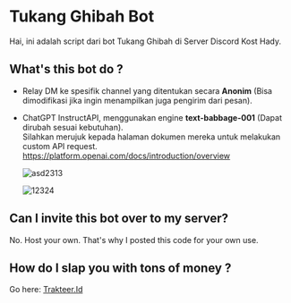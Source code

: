 # Tukang Ghibah Bot
Hai, ini adalah script dari bot Tukang Ghibah di Server Discord Kost Hady.  

## What's this bot do ?
- Relay DM ke spesifik channel yang ditentukan secara **Anonim** (Bisa dimodifikasi jika ingin menampilkan juga pengirim dari pesan).
- ChatGPT InstructAPI, menggunakan engine **text-babbage-001** (Dapat dirubah sesuai kebutuhan).  
  Silahkan merujuk kepada halaman dokumen mereka untuk melakukan custom API request.
  https://platform.openai.com/docs/introduction/overview
  
  ![asd2313](https://user-images.githubusercontent.com/70459924/222886089-a9201b9d-b515-498c-a9f2-8e512ad1f23a.png)
  
  ![12324](https://user-images.githubusercontent.com/70459924/222886197-b2b3c656-2fca-48ca-b536-c9e8be0e937e.png)

  
## Can I invite this bot over to my server?
No. Host your own. That's why I posted this code for your own use.

## How do I slap you with tons of money ?
Go here: [Trakteer.Id](https://trakteer.id/norunoru/tip)
